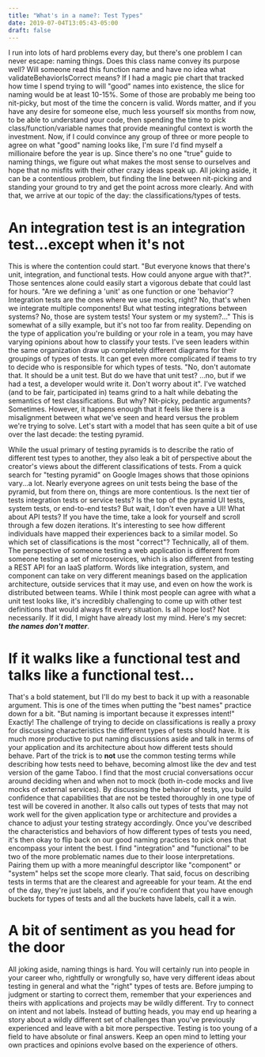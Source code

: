 ```yaml
---
title: "What's in a name?: Test Types"
date: 2019-07-04T13:05:43-05:00
draft: false
---
```


I run into lots of hard problems every day, but there's one problem I can never
escape: naming things. Does this class name convey its purpose well? Will someone
read this function name and have no idea what validateBehaviorIsCorrect means?
If I had a magic pie chart that tracked how time I spend trying to will "good"
names into existence, the slice for naming would be at least 10-15%. Some of
those are probably me being too nit-picky, but most of the time the concern is
valid. Words matter, and if you have any desire for someone else, much less
yourself six months from now, to be able to understand your code, then spending
the time to pick class/function/variable names that provide meaningful context is
worth the investment. Now, if I could convince any group of three or more people
to agree on what "good" naming looks like, I'm sure I'd find myself a millionaire
before the year is up. Since there's no one "true" guide to naming things, we figure
out what makes the most sense to ourselves and hope that no misfits with their other
crazy ideas speak up. All joking aside, it can be a contentious problem, but finding
the line between nit-picking and standing your ground to try and get the point across
more clearly. And with that, we arrive at our topic of the day: the classifications/types of tests.

# An integration test is an integration test...except when it's not

This is where the contention could start. "But everyone knows that there's unit,
integration, and functional tests. How could anyone argue with that?". Those sentences
alone could easily start a vigorous debate that could last for hours. "Are we defining a
'unit' as one function or one 'behavior'? Integration tests are the ones where we use
mocks, right? No, that's when we integrate multiple components! But what testing
integrations between systems? No, those are system tests! Your system or my system?..."
This is somewhat of a silly example, but it's not too far from reality. Depending on the
type of application you're building or your role in a team, you may have varying opinions about
how to classify your tests. I've seen leaders within the same organization draw up
completely different diagrams for their groupings of types of tests. It can get even more
complicated if teams to try to decide who is responsible for which types of tests.
"No, don't automate that. It should be a unit test. But do we have that unit test? ...no,
but if we had a test, a developer would write it. Don't worry about it". I've watched
(and to be fair, participated in) teams grind to a halt while debating the semantics of test
classifications. But why? Nit-picky, pedantic arguments? Sometimes. However, it happens
enough that it feels like there is a misalignment between what we've seen and heard
versus the problem we're trying to solve. Let's start with a model that has seen quite a bit
of use over the last decade: the testing pyramid.

While the usual primary of testing pyramids is to describe the ratio of different test types
to another, they also leak a bit of perspective about the creator's views about the different
classifications of tests. From a quick search for "testing pyramid" on Google Images shows that
those opinions vary...a lot. Nearly everyone agrees on unit tests being the base of the pyramid,
but from there on, things are more contentious. Is the next tier of tests integration tests or
service tests? Is the top of the pyramid UI tests, system tests, or end-to-end tests? But wait,
I don't even have a UI! What about API tests? If you have the time, take a look for yourself
and scroll through a few dozen iterations. It's interesting to see how different individuals
have mapped their experiences back to a similar model. So which set of classifications is the
most "correct"? Technically, all of them. The perspective of someone testing a web application
is different from someone testing a set of microservices, which is also different from testing
a REST API for an IaaS platform. Words like integration, system, and component can take on very
different meanings based on the application architecture, outside services that it may use, and
even on how the work is distributed between teams. While I think most people can agree with what a unit test looks like, it's incredibly challenging to come up with other test
definitions that would always fit every situation. Is all hope lost? Not necessarily. If it did,
I might have already lost my mind. Here's my secret: ***the names don't matter***.

# If it walks like a functional test and talks like a functional test...

That's a bold statement, but I'll do my best to back it up with a reasonable argument. This is
one of the times when putting the "best names" practice down for a bit. "But naming is important
because it expresses intent!" Exactly! The challenge of trying to decide on classifications
is really a proxy for discussing characteristics the different types of tests should have. It
is much more productive to put naming discussions aside and talk in terms of your application
and its architecture about how different tests should behave. Part of the trick is to
**not** use the common testing terms while describing how tests need to behave, becoming almost
like the dev and test version of the game Taboo. I find that the most crucial conversations
occur around deciding when and when not to mock (both in-code mocks and live mocks of
external services). By discussing the behavior of tests, you build confidence that capabilities
that are not be tested thoroughly in one type of test will be covered in another. It also calls
out types of tests that may not work well for the given application type or architecture
and provides a chance to adjust your testing strategy accordingly. Once you've described the characteristics and behaviors of how different types of tests you need, it's then okay to
flip back on our good naming practices to pick ones that encompass your intent the best.
I find "integration" and "functional" to be two of the more problematic names due to their
loose interpretations. Pairing them up with a more meaningful descriptor like "component" or
"system" helps set the scope more clearly. That said, focus on describing tests in terms
that are the clearest and agreeable for your team. At the end of the day, they're just labels,
and if you're confident that you have enough buckets for types of tests and all the buckets
have labels, call it a win.

# A bit of sentiment as you head for the door

All joking aside, naming things is hard. You will certainly run into people in
your career who, rightfully or wrongfully so, have very different ideas about
testing in general and what the "right" types of tests are. Before jumping to
judgment or starting to correct them, remember that your experiences and theirs
with applications and projects may be wildly different. Try to connect on intent and
not labels. Instead of butting heads, you may end up hearing a story about a wildly
different set of challenges than you've previously experienced and leave with a bit
more perspective. Testing is too young of a field to have absolute or final answers.
Keep an open mind to letting your own practices and opinions evolve based on the
experience of others.

